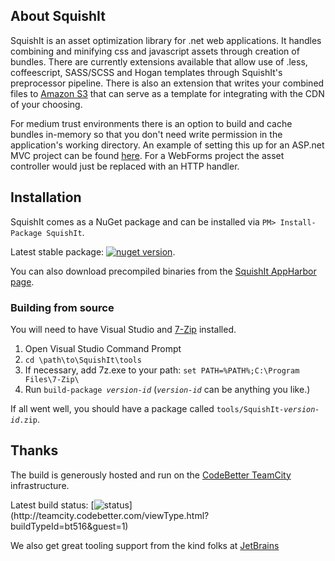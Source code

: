 ## About SquishIt

SquishIt is an asset optimization library for .net web applications.  It handles combining and minifying css and javascript assets through creation of bundles.  There are currently extensions available that allow use of .less, coffeescript, SASS/SCSS and Hogan templates through SquishIt's preprocessor pipeline.  There is also an extension that writes your combined files to [Amazon S3](https://github.com/AlexCuse/SquishIt.S3) that can serve as a template for integrating with the CDN of your choosing.

For medium trust environments there is an option to build and cache bundles in-memory so that you don't need write permission in the application's working directory.  An example of setting this up for an ASP.net MVC project can be found [here](https://github.com/jetheredge/SquishIt/wiki/Using-SquishIt-programmatically-without-the-file-system).  For a WebForms project the asset controller would just be replaced with an HTTP handler.

## Installation

SquishIt comes as a NuGet package and can be installed via `PM> Install-Package SquishIt`.

Latest stable package: [![nuget version](https://img.shields.io/nuget/v/SquishIt.svg)](https://www.nuget.org/packages/SquishIt).

You can also download precompiled binaries from the [SquishIt AppHarbor page](http://squishit.apphb.com/Download).

### Building from source
You will need to have Visual Studio and [7-Zip](http://www.7-zip.org/) installed.

1. Open Visual Studio Command Prompt
2. `cd \path\to\SquishIt\tools`
3. If necessary, add 7z.exe to your path: `set PATH=%PATH%;C:\Program Files\7-Zip\`
3. Run <code>build-package <var>version-id</var></code> (<code><var>version-id</var></code> can be anything you like.)

If all went well, you should have a package called <code>tools/SquishIt-<var>version-id</var>.zip</code>.

## Thanks

The build is generously hosted and run on the [CodeBetter TeamCity](http://codebetter.com/codebetter-ci/) infrastructure.

Latest build status: [![status](http://teamcity.codebetter.com/app/rest/builds/buildType:\(id:bt516\)/statusIcon)](http://teamcity.codebetter.com/viewType.html?buildTypeId=bt516&guest=1)

We also get great tooling support from the kind folks at [JetBrains](http://jetbrains.com)
